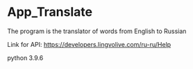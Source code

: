 # App_Translate
The program is the translator of words from English to Russian

Link for API: https://developers.lingvolive.com/ru-ru/Help

python 3.9.6